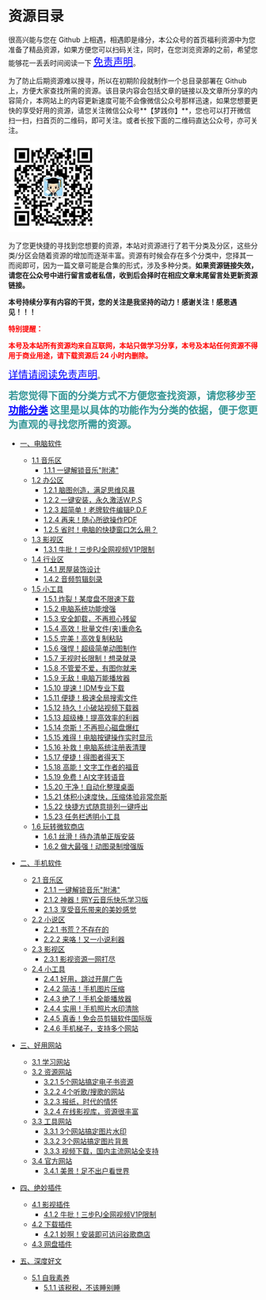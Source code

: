 # 资源目录

很高兴能与您在 Github 上相遇，相遇即是缘分，本公众号的首页福利资源中为您准备了精品资源，如果方便您可以扫码关注，同时，在您浏览资源的之前，希望您能够花一丢丢时间阅读一下 <a href="https://warrent-b.github.io/mjn/#/introduce" target="_blank" style="color:blue;font-size:20px" >免责声明</a>。

为了防止后期资源难以搜寻，所以在初期阶段就制作一个总目录部署在 Github 上，方便大家查找所需的资源。该目录内容会包括文章的链接以及文章所分享的内容简介，本网站上的内容更新速度可能不会像微信公众号那样迅速，如果您想要更快的享受好用的资源，请您关注微信公众号**【梦践你】**，您也可以打开微信扫一扫，扫首页的二维码，即可关注。或者长按下面的二维码直达公众号，亦可关注。

<img src="_assets/clip_image002.jpg" alt="logo" style="zoom:33%;" />

为了您更快捷的寻找到您想要的资源，本站对资源进行了若干分类及分区，这些分类/分区会随着资源的增加而逐渐丰富。资源有时候会存在多个分类中，您择其一而阅即可，因为一篇文章可能是合集的形式，涉及多种分类。**如果资源链接失效，请您在公众号中进行留言或者私信，收到后会择时在相应文章末尾留言处更新资源链接。**

**本号持续分享有内容的干货，您的关注是我坚持的动力！感谢关注！感恩遇见！！！**

<font style="color:red;font-weight:bold">特别提醒：</font>

<font style="color:red;font-weight:bold">本号及本站所有资源均来自互联网，本站只做学习分享，本号及本站任何资源不得用于商业用途，请下载资源后 24 小时内删除。</font>

<a href="https://warrent-b.github.io/mjn/#/introduce" target="_blank" style="color:blue;font-size:20px" >详情请阅读免责声明</a>。

<font style="color:RGB(52,150,150);font-size:20px;font-weight:bold">若您觉得下面的分类方式不方便您查找资源，请您移步至</font>  <a href="https://warrent-b.github.io/mjn/#/docs/功能分类/功能分类.md" target="_blank" style="color:blue;font-size:20px;font-weight:bold" >功能分类</a>  <font style="color:RGB(52,150,150);font-size:20px;font-weight:bold">这里是以具体的功能作为分类的依据，便于您更为直观的寻找您所需的资源。</font>

- [一、电脑软件](docs/电脑软件/电脑软件.md)
  - [1.1 音乐区](docs/电脑软件/1.1音乐区/音乐区.md)
    - [1.1.1 一键解锁音乐"附沸"](docs/电脑软件/1.1音乐区/一键解锁音乐附沸.md)
  - [1.2 办公区](docs/电脑软件/1.2办公区/办公区.md)
    - [1.2.1 脑图创造，满足思维风暴](docs/电脑软件/1.2办公区/脑图创造满足思维风暴.md)
    - [1.2.2 一键安装，永久激活W.P.S](docs/电脑软件/1.2办公区/一键安装永久激活W.P.S.md)
    - [1.2.3 超简单！老牌软件编辑P.D.F](docs/电脑软件/1.2办公区/超简单老牌软件编辑P.D.F.md)
    - [1.2.4 再来！随心所欲操作PDF](docs/电脑软件/1.2办公区/再来随心所欲操作PDF.md)
    - [1.2.5 省时！电脑的快捷窗口怎么用？](docs/电脑软件/1.2办公区/电脑快捷窗口使用.md)
  - [1.3 影视区](docs/电脑软件/1.3影视区/影视区.md)
    - [1.3.1 牛批！三步PJ全网视频V1P限制](docs/电脑软件/1.3影视区/牛批一键解锁全网视频V1P限制.md)
  - [1.4 行业区](docs/电脑软件/1.4行业区/行业区.md)
    - [1.4.1 房屋装饰设计](docs/电脑软件/1.4行业区/Ashampoo.md)
    - [1.4.2 音频剪辑刻录](docs/电脑软件/1.4行业区/Ashampoo.md)
  - [1.5 小工具](docs/电脑软件/1.5小工具/小工具.md)
    - [1.5.1 炸裂！某度盘不限速下载](docs/电脑软件/1.5小工具/炸裂某度盘不限速下载.md)
    - [1.5.2 电脑系统功能增强](docs/电脑软件/1.5小工具/Ashampoo.md)
    - [1.5.3 安全卸载，不再担心残留](docs/电脑软件/1.5小工具/安全卸载不再担心残留.md)
    - [1.5.4 高效！批量文件(夹)重命名](docs/电脑软件/1.5小工具/批量文件重命名.md)
    - [1.5.5 完美！高效复制粘贴](docs/电脑软件/1.5小工具/完美高效复制粘贴.md)
    - [1.5.6 强悍！超级简单动图制作](docs/电脑软件/1.5小工具/强悍超级简单动图制作.md)
    - [1.5.7 无视时长限制！想录就录](docs/电脑软件/1.5小工具/无视时长限制想录就录.md)
    - [1.5.8 不管爱不爱，有图你就来](docs/电脑软件/1.5小工具/不管爱不爱有图你就来.md)
    - [1.5.9 无敌！电脑万能播放器](docs/电脑软件/1.5小工具/无敌电脑万能播放器.md)
    - [1.5.10 提速！IDM专业下载](docs/电脑软件/1.5小工具/提速IDM专业下载.md)
    - [1.5.11 便捷！极速全局搜索文件](docs/电脑软件/1.5小工具/便捷极速全局搜索文件.md)
    - [1.5.12 持久！小破站视频下载器](docs/电脑软件/1.5小工具/持久小破站视频下载器.md)
    - [1.5.13 超级棒！提高效率的利器](docs/电脑软件/1.5小工具/提高效率的利器.md)
    - [1.5.14 奈斯！不再担心磁盘爆红](docs/电脑软件/1.5小工具/不再担心磁盘爆红.md)
    - [1.5.15 难得！电脑按键操作实时显示](docs/电脑软件/1.5小工具/电脑按键操作实时显示.md)
    - [1.5.16 补救！电脑系统注册表清理](docs/电脑软件/1.5小工具/电脑系统注册表清理.md)
    - [1.5.17 便捷！得图者得天下](docs/电脑软件/1.5小工具/得图者得天下.md)
    - [1.5.18 高能！文字工作者的福音](docs/电脑软件/1.5小工具/文字工作者的福音.md)
    - [1.5.19 免费！AI文字转语音](docs/电脑软件/1.5小工具/AI文字转语音.md)
    - [1.5.20 干净！自动化整理桌面](docs/电脑软件/1.5小工具/自动化整理桌面.md)
    - [1.5.21 体积小速度快，压缩体验非常奈斯](docs/电脑软件/1.5小工具/电脑压缩软件.md)
    - [1.5.22 快捷方式随意排列一键呼出](docs/电脑软件/1.5小工具/快捷方式随意排列一键呼出.md)
    - [1.5.23 任务栏透明小工具](docs/电脑软件/1.5小工具/任务栏透明小工具.md)
  - [1.6 玩转微软商店](docs/电脑软件/1.6玩转微软商店/玩转微软商店.md)
    - [1.6.1 丝滑！待办清单正版安装](docs/电脑软件/1.6玩转微软商店/丝滑待办清单正版安装.md)
    - [1.6.2 做大最强！动图录制增强版](docs/电脑软件/1.6玩转微软商店/动图录制增强版.md)
- [二、手机软件](docs/手机软件/手机软件.md)
  - [2.1 音乐区](docs/手机软件/2.1音乐区/音乐区.md)
    - [2.1.1 一键解锁音乐"附沸"](docs/手机软件/2.1音乐区/一键解锁音乐附沸.md)
    - [2.1.2 神器！网Y云音乐快乐学习版](docs/手机软件/2.1音乐区/网Y云音乐快乐学习版.md)
    - [2.1.3 享受音乐带来的美妙感觉](docs/手机软件/2.1音乐区/享受音乐带来的美妙感觉.md)
  - [2.2 小说区](docs/手机软件/2.2小说区/小说区.md)
    - [2.2.1 书荒？不存在的](docs/手机软件/2.2小说区/书荒不存在的.md)
    - [2.2.2 来咯！又一小说利器](docs/手机软件/2.2小说区/又一小说利器.md)
  - [2.3 影视区](docs/手机软件/2.3影视区/影视区.md)
    - [2.3.1 影视资源一网打尽](docs/手机软件/2.3影视区/影视资源一网打尽.md)
  - [2.4 小工具](docs/手机软件/2.4小工具/小工具.md)
    - [2.4.1 好用，跳过开屏广告](docs/手机软件/2.4小工具/好用跳过开屏广告.md)
    - [2.4.2 简洁！手机图片压缩](docs/手机软件/2.4小工具/简洁手机图片压缩.md)
    - [2.4.3 绝了！手机全能播放器](docs/手机软件/2.4小工具/绝了手机全能播放器.md)
    - [2.4.4 实用！手机照片水印清除](docs/手机软件/2.4小工具/实用手机照片水印清除.md)
    - [2.4.5 真香！免会员剪辑软件国际版](docs/手机软件/2.4小工具/真香免会员剪辑软件国际版.md)
    - [2.4.6 手机梯子，支持多个网站](docs/手机软件/2.4小工具/手机梯子.md)
- [三、好用网站](docs/好用网站/好用网站.md)
  - [3.1 学习网站](docs/好用网站/3.1学习网站/学习网站.md)
  - [3.2 资源网站](docs/好用网站/3.2资源网站/资源网站.md)
    - [3.2.1 5个网站搞定电子书资源](docs/好用网站/3.2资源网站/5个网站搞定电子书资源.md)
    - [3.2.2 4个听歌/搜歌的网站](docs/好用网站/3.2资源网站/4个听歌搜歌的网站.md)
    - [3.2.3 报纸，时代的情怀](docs/好用网站/3.2资源网站/报纸时代的情怀.md)
    - [3.2.4 在线影视库，资源很丰富](docs/好用网站/3.2资源网站/在线影视库资源.md)
  - [3.3 工具网站](docs/好用网站/3.3工具网站/工具网站.md)
    - [3.3.1 3个网站搞定图片水印](docs/好用网站/3.3工具网站/3个网站搞定图片水印.md)
    - [3.3.2 3个网站搞定图片背景](docs/好用网站/3.3工具网站/3个网站搞定图片背景.md)
    - [3.3.3 视频下载，国内主流网站全支持](docs/好用网站/3.3工具网站/视频下载国内主流网站全支持.md)
  - [3.4 官方网站](docs/好用网站/3.4官方网站/官方网站.md)
    - [3.4.1 美景！足不出户看世界](docs/好用网站/3.4官方网站/足不出户看世界.md)
- [四、绝妙插件](docs/绝妙插件/绝妙插件.md)
  - [4.1 影视插件](docs/绝妙插件/4.1影视插件/影视插件.md)
    - [4.1.2 牛批！三步PJ全网视频V1P限制](docs/绝妙插件/4.1影视插件/牛批一键解锁全网视频V1P限制.md)
  - [4.2 下载插件](docs/绝妙插件/4.2下载插件/下载插件.md)
    - [4.2.1 妙啊！安装即可访问谷歌商店](docs/绝妙插件/4.2下载插件/妙啊安装即可访问谷歌商店.md)
  - [4.3 网盘插件](docs/绝妙插件/4.3网盘插件/网盘插件.md)

- [五、深度好文](docs/深度好文/深度好文.md)
  - [5.1 自我素养](docs/深度好文/5.1自我素养/自我素养.md)
    - [5.1.1 该税税，不该睡别睡](docs/深度好文/5.1自我素养/该税税不该睡别睡.md)